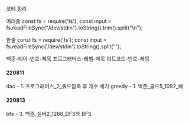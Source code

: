 코테 정리

여러줄
const fs = require('fs');
const input = fs.readFileSync("/dev/stdin").toString().trim().split("\n");

한줄
const fs = require('fs');
const input = fs.readFileSync('/dev/stdin').toString().split(' ');

백준-티어-번호-제목
프로그래머스-레벨-제목
리트코드-번호-제목

#### 220811

dac - 1. 프로그래머스\_2\_쿼드압축 후 개수 세기
greedy - 1. 백준\_골드5_1092\_배

#### 220813

bfs - 3. 백준\_실버2_1260_DFS와 BFS
